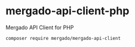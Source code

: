 # mergado-api-client-php
Mergado API Client for PHP

``composer require mergado/mergado-api-client``